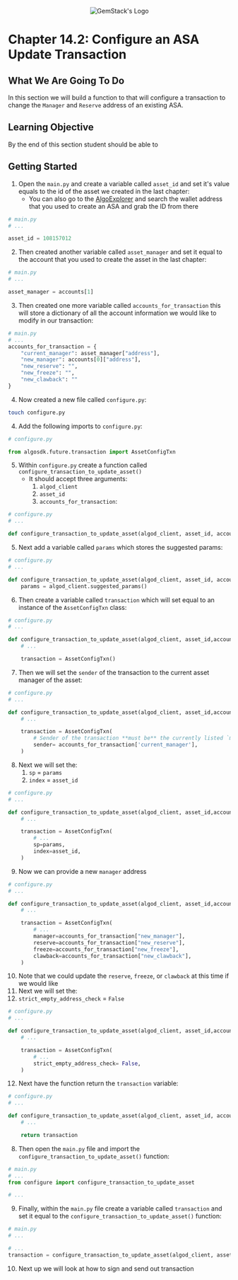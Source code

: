 <p align="center">
  <img
  src="https://camo.githubusercontent.com/e4ac909b3da508a9e5f8f5276359dd0d8a484a30dc58daf2b29755d87aa09b57/68747470733a2f2f67656d737461636b2e696f2f7374617469632f31626135356364376237663639393165633965646262386331343332323533342f30656261302f6c6f676f5f7072696d6172795f737461636b65642e61766966"
  alt="GemStack's Logo"
  />
</p>

# Chapter 14.2: Configure an ASA Update Transaction

## What We Are Going To Do

In this section we will build a function to that will configure a transaction to change the `Manager` and `Reserve` address of an existing ASA.

## Learning Objective

By the end of this section student should be able to

## Getting Started
1. Open the `main.py` and create a variable called `asset_id` and set it's value equals to the id of the asset we created in the last chapter:
   * You can also go to the [AlgoExplorer](https://testnet.algoexplorer.io/) and search the wallet address that you used to create an ASA and grab the ID from there
```python
# main.py
# ...

asset_id = 108157012
```
2. Then created another variable called `asset_manager` and set it equal to the account that you used to create the asset in the last chapter:
```python
# main.py
# ...

asset_manager = accounts[1]
```
3. Then created one more variable called `accounts_for_transaction` this will store a dictionary of all the account information we would like to modify in our transaction:
```python
# main.py
# ...
accounts_for_transaction = {
    "current_manager": asset_manager["address"],
    "new_manager": accounts[0]["address"],
    "new_reserve": "",
    "new_freeze": "",
    "new_clawback": ""
}
```
4. Now created a new file called `configure.py`:
```sh
touch configure.py
```
4. Add the following imports to `configure.py`:
```python
# configure.py

from algosdk.future.transaction import AssetConfigTxn
```
5. Within `configure.py` create a function called `configure_transaction_to_update_asset()`
   * It should accept three arguments:
     1. `algod_client`
     2. `asset_id`
     3. `accounts_for_transaction`:
```python
# configure.py
# ...

def configure_transaction_to_update_asset(algod_client, asset_id, accounts_for_transaction ):
```
5. Next add a variable called `params` which stores the suggested params:
```python
# configure.py
# ...

def configure_transaction_to_update_asset(algod_client, asset_id, accounts_for_transaction ):
    params = algod_client.suggested_params()
```
6. Then create a variable called `transaction` which will set equal to an instance of the `AssetConfigTxn` class:
```python
# configure.py
# ...

def configure_transaction_to_update_asset(algod_client, asset_id,accounts_for_transaction ):
    # ...

    transaction = AssetConfigTxn()
```
7. Then we will set the `sender` of the transaction to the current asset manager of the asset:
```python
# configure.py
# ...

def configure_transaction_to_update_asset(algod_client, asset_id,accounts_for_transaction ):
    # ...

    transaction = AssetConfigTxn(
        # Sender of the transaction **must be** the currently listed `manager`
        sender= accounts_for_transaction['current_manager'],
    )
```
8. Next we will set the:
   1. `sp` = `params`
   2. `index` = `asset_id`
```python
# configure.py
# ...

def configure_transaction_to_update_asset(algod_client, asset_id,accounts_for_transaction ):
    # ...

    transaction = AssetConfigTxn(
        # ...
        sp=params,
        index=asset_id,
    )
```
9.  Now we can provide a new `manager` address
```python
# configure.py
# ...

def configure_transaction_to_update_asset(algod_client, asset_id,accounts_for_transaction ):
    # ...

    transaction = AssetConfigTxn(
        # ...
        manager=accounts_for_transaction["new_manager"],
        reserve=accounts_for_transaction["new_reserve"],
        freeze=accounts_for_transaction["new_freeze"],
        clawback=accounts_for_transaction["new_clawback"],
    )
```
10. Note that we could update the `reserve`, `freeze`, or `clawback` at this time if we would like
11. Next we will set the:
   1. `strict_empty_address_check` = `False`
```python
# configure.py
# ...

def configure_transaction_to_update_asset(algod_client, asset_id,accounts_for_transaction ):
    # ...

    transaction = AssetConfigTxn(
        # ...
        strict_empty_address_check= False,
    )
```
12. Next have the function return the `transaction` variable:
```python
# configure.py
# ...

def configure_transaction_to_update_asset(algod_client, asset_id, accounts_for_transaction ):
    # ...

    return transaction
```
8. Then open the `main.py` file and import the `configure_transaction_to_update_asset()` function:
```python
# main.py
# ...
from configure import configure_transaction_to_update_asset

# ...
```
9. Finally, within the `main.py` file create a variable called `transaction` and set it equal to the `configure_transaction_to_update_asset()` function:
```python
# main.py
# ...

# ...
transaction = configure_transaction_to_update_asset(algod_client, asset_id, accounts_for_transaction)
```
10. Next up we will look at how to sign and send out transaction